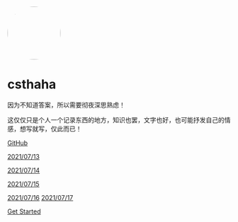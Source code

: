 

<!-- ![color](#f0f0f0) -->
<!-- [warstar](https://github.com/csthaha/warstar)
[baymax](https://csthaha.github.io/baymax/)
[jd3pages](https://csthaha.github.io/jd3pages/)
[fire](https://csthaha.github.io/css-fire/) -->


<img width="120px" height="120px" style="border-radius: 50%" bor src="https://avatars3.githubusercontent.com/u/48152550?s=460&amp;u=fbab86cdab3a83aa23286b00f4e431f971abc2f6amp;v=4">
<h1>csthaha</h1>
<span>因为不知道答案，所以需要彻夜深思熟虑！</span>

<span>这仅仅只是个人一个记录东西的地方，知识也罢，文字也好，也可能抒发自己的情感，想写就写，仅此而已！</span>

[GitHub](https://github.com/astrafhrat)   

[2021/07/13](dariyLove/log/20210713.md) 

[2021/07/14](dariyLove/log/20210714.md) 

[2021/07/15](dariyLove/log/20210715.md) 

[2021/07/16](dariyLove/log/20210716.md) 
[2021/07/17](dariyLove/log/20210717.md) 

[Get Started](README)
<!-- ![color](#00FFCC) -->
<!-- ![color](#669999) -->
<!-- ![color](#999999) -->